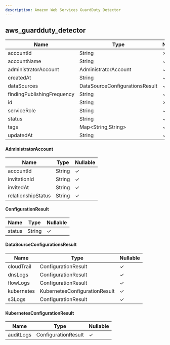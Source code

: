 ```yaml
---
description: Amazon Web Services GuardDuty Detector
---
```

aws_guardduty_detector
----------------------

| **Name**                   | **Type**                       | **Nullable** |
| -------------------------- | ------------------------------ | ------------ |
| accountId                  | String                         | &cross;      |
| accountName                | String                         | &check;      |
| administratorAccount       | AdministratorAccount           | &check;      |
| createdAt                  | String                         | &check;      |
| dataSources                | DataSourceConfigurationsResult | &check;      |
| findingPublishingFrequency | String                         | &check;      |
| id                         | String                         | &cross;      |
| serviceRole                | String                         | &check;      |
| status                     | String                         | &check;      |
| tags                       | Map<String,String>             | &check;      |
| updatedAt                  | String                         | &check;      |

#### AdministratorAccount
| **Name**           | **Type** | **Nullable** |
| ------------------ | -------- | ------------ |
| accountId          | String   | &check;      |
| invitationId       | String   | &check;      |
| invitedAt          | String   | &check;      |
| relationshipStatus | String   | &check;      |

#### ConfigurationResult
| **Name** | **Type** | **Nullable** |
| -------- | -------- | ------------ |
| status   | String   | &check;      |

#### DataSourceConfigurationsResult
| **Name**   | **Type**                      | **Nullable** |
| ---------- | ----------------------------- | ------------ |
| cloudTrail | ConfigurationResult           | &check;      |
| dnsLogs    | ConfigurationResult           | &check;      |
| flowLogs   | ConfigurationResult           | &check;      |
| kubernetes | KubernetesConfigurationResult | &check;      |
| s3Logs     | ConfigurationResult           | &check;      |

#### KubernetesConfigurationResult
| **Name**  | **Type**            | **Nullable** |
| --------- | ------------------- | ------------ |
| auditLogs | ConfigurationResult | &check;      |
